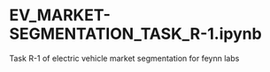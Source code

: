 # EV_MARKET-SEGMENTATION_TASK_R-1.ipynb
Task R-1 of electric vehicle market segmentation for feynn labs
